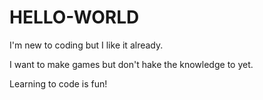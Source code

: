 # HELLO-WORLD

I'm new to coding but I like it already.

I want to make games but don't hake the knowledge to yet.

Learning to code is fun!
